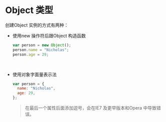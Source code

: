 # Object 类型

创建Object 实例的方式有两种：

- 使用new 操作符后跟Object 构造函数

  ```javascript
  var person = new Object();
  person.name = "Nicholas";
  person.age = 29;
  ```

  ​

- 使用对象字面量表示法

  ```javascript
  var person = {
    name: "Nicholas",
    age: 29,
  };
  ```

  > 在最后一个属性后面添加逗号，会在IE7 及更早版本和Opera 中导致错误。
